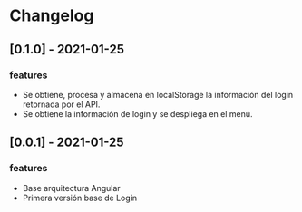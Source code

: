 # Changelog

## [0.1.0] - 2021-01-25

### features

- Se obtiene, procesa y almacena en localStorage la información del login retornada por el API.
- Se obtiene la información de login y se despliega en el menú.

## [0.0.1] - 2021-01-25

### features

- Base arquitectura Angular
- Primera versión base de Login
